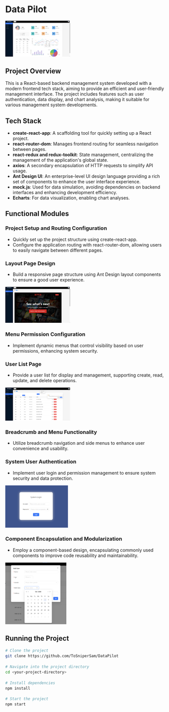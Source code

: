 

# Data Pilot

<img src="https://github.com/ToSniperSam/DataPilot/blob/main/fig/Home.png" alt="Home" style="zoom: 20%;" />

## Project Overview

This is a React-based backend management system developed with a modern frontend tech stack, aiming to provide an efficient and user-friendly management interface. The project includes features such as user authentication, data display, and chart analysis, making it suitable for various management system developments.

## Tech Stack

- **create-react-app**: A scaffolding tool for quickly setting up a React project.
- **react-router-dom**: Manages frontend routing for seamless navigation between pages.
- **react-redux and redux-toolkit**: State management, centralizing the management of the application's global state.
- **axios**: A secondary encapsulation of HTTP requests to simplify API usage.
- **Ant Design UI**: An enterprise-level UI design language providing a rich set of components to enhance the user interface experience.
- **mock.js**: Used for data simulation, avoiding dependencies on backend interfaces and enhancing development efficiency.
- **Echarts**: For data visualization, enabling chart analyses.

## Functional Modules

### Project Setup and Routing Configuration

- Quickly set up the project structure using create-react-app.
- Configure the application routing with react-router-dom, allowing users to easily navigate between different pages.

### Layout Page Design

- Build a responsive page structure using Ant Design layout components to ensure a good user experience.

<img src="https://github.com/ToSniperSam/DataPilot/blob/main/fig/Netflix.png" alt="Netflix" style="zoom: 20%;" />

### Menu Permission Configuration

- Implement dynamic menus that control visibility based on user permissions, enhancing system security.

### User List Page

- Provide a user list for display and management, supporting create, read, update, and delete operations.

<img src="https://github.com/ToSniperSam/DataPilot/blob/main/fig/User.png" alt="User" style="zoom: 20%;" />

### Breadcrumb and Menu Functionality

- Utilize breadcrumb navigation and side menus to enhance user convenience and usability.

### System User Authentication

- Implement user login and permission management to ensure system security and data protection.

<img src="https://github.com/ToSniperSam/DataPilot/blob/main/fig/Login.png" alt="Login" style="zoom: 20%;" />

### Component Encapsulation and Modularization

- Employ a component-based design, encapsulating commonly used components to improve code reusability and maintainability.

<img src="https://github.com/ToSniperSam/DataPilot/blob/main/fig/Add.png" alt="Add" style="zoom: 20%;" />



## Running the Project

```bash
# Clone the project
git clone https://github.com/ToSniperSam/DataPilot

# Navigate into the project directory
cd <your-project-directory>

# Install dependencies
npm install

# Start the project
npm start
